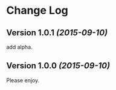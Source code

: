 Change Log
==========

Version 1.0.1 *(2015-09-10)*
----------------------------

add alpha.

Version 1.0.0 *(2015-09-10)*
----------------------------

Please enjoy.
